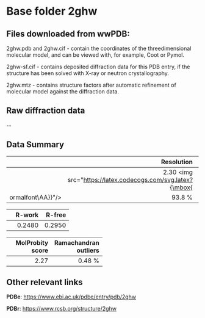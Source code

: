 # Base folder 2ghw

## Files downloaded from wwPDB:

2ghw.pdb and 2ghw.cif - contain the coordinates of the threedimensional molecular model, and can be viewed with, for example, Coot or Pymol.

2ghw-sf.cif - contains deposited diffraction data for this PDB entry, if the structure has been solved with X-ray or neutron crystallography.

2ghw.mtz - contains structure factors after automatic refinement of molecular model against the diffraction data.

## Raw diffraction data

--<br> 

## Data Summary
|   | Resolution | Completeness| I/sigma |
|---|-------------:|----------------:|--------------:|
|   |2.30 <img src="https://latex.codecogs.com/svg.latex?{\mbox{
ormalfont\AA}}"/>|93.8  %|<img width=50/>8.800|

|   | **R-work**| **R-free**   
|---|-------------:|----------------:|           
||0.2480|0.2950|

|   |**MolProbity<br>score**| **Ramachandran<br>outliers** 
|---|-------------:|----------------:|
||2.27|0.48 %|

## Other relevant links 
**PDBe**:  https://www.ebi.ac.uk/pdbe/entry/pdb/2ghw
 
**PDBr**: https://www.rcsb.org/structure/2ghw 

